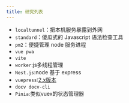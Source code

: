 ```yaml
---
title: 研究列表
---
```


-   `localtunnel`：把本机服务暴露到外网
-   `standard`：傻瓜式的 Javascript 语法检查工具
-   `pm2`：便捷管理 node 服务进程
-   `vue pwa`
-   `vite`
-   `worker`:js多线程管理
-   `Nest.js`:node 基于 express
-   `vuepress`:[2.x版本](https://v2.vuepress.vuejs.org/zh/guide/getting-started.html#%E6%89%8B%E5%8A%A8%E5%AE%89%E8%A3%85)
-   `docv docv-cli`
-   `Pinia`:类似vuex的状态管理器